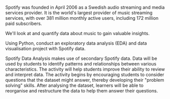 

Spotify was founded in April 2006 as a Swedish audio streaming and media services provider. It is the world's largest provider of music streaming services, with over 381 million monthly active users, including 172 million paid subscribers.

We'll look at and quantify data about music to gain valuable insights.

Using Python, conduct an exploratory data analysis (EDA) and data visualisation project with Spotify data.

Spotify Data Analysis makes use of secondary Spotify data. Data will be used by students to identify patterns and relationships between various characteristics. The activity will help students improve their ability to review and interpret data. The activity begins by encouraging students to consider questions that the dataset might answer, thereby developing their "problem solving" skills. After analysing the dataset, learners will be able to reorganise and restructure the data to help them answer their questions.
